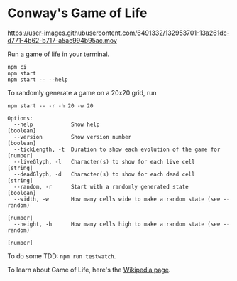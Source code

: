 # Conway's Game of Life

https://user-images.githubusercontent.com/6491332/132953701-13a261dc-d771-4b62-b717-a5ae994b95ac.mov

Run a game of life in your terminal.

```
npm ci
npm start
npm start -- --help
```

To randomly generate a game on a 20x20 grid, run

```
npm start -- -r -h 20 -w 20
```

```
Options:
  --help            Show help                                          [boolean]
  --version         Show version number                                [boolean]
  --tickLength, -t  Duration to show each evolution of the game for     [number]
  --liveGlyph, -l   Character(s) to show for each live cell             [string]
  --deadGlyph, -d   Character(s) to show for each dead cell             [string]
  --random, -r      Start with a randomly generated state              [boolean]
  --width, -w       How many cells wide to make a random state (see --random)
                                                                        [number]
  --height, -h      How many cells high to make a random state (see --random)
                                                                        [number]
```

To do some TDD: `npm run testwatch`.

To learn about Game of Life, here's the [Wikipedia page](https://en.wikipedia.org/wiki/Conway%27s_Game_of_Life).
